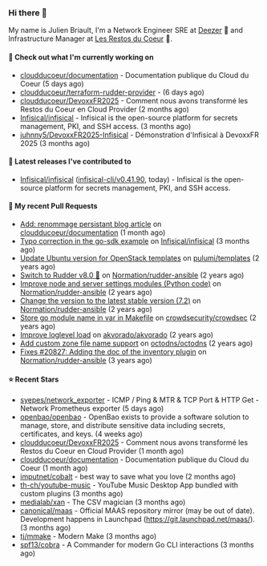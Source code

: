 ### Hi there 👋

My name is Julien Briault, I'm a Network Engineer SRE at [Deezer](https://www.deezer.com) 💜 and Infrastructure Manager at [Les Restos du Coeur](https://www.restosducoeur.org/) 🩷.

#### 👷 Check out what I'm currently working on

- [cloudducoeur/documentation](https://github.com/cloudducoeur/documentation) - Documentation publique du Cloud du Coeur (5 days ago)
- [cloudducoeur/terraform-rudder-provider](https://github.com/cloudducoeur/terraform-rudder-provider) -  (6 days ago)
- [cloudducoeur/DevoxxFR2025](https://github.com/cloudducoeur/DevoxxFR2025) - Comment nous avons transformé les Restos du Coeur en Cloud Provider (2 months ago)
- [Infisical/infisical](https://github.com/Infisical/infisical) - Infisical is the open-source platform for secrets management, PKI, and SSH access. (3 months ago)
- [juhnny5/DevoxxFR2025-Infisical](https://github.com/juhnny5/DevoxxFR2025-Infisical) - Démonstration d&#39;Infisical à DevoxxFR 2025 (3 months ago)

#### 🔭 Latest releases I've contributed to

- [Infisical/infisical](https://github.com/Infisical/infisical) ([infisical-cli/v0.41.90](https://github.com/Infisical/infisical/releases/tag/infisical-cli/v0.41.90), today) - Infisical is the open-source platform for secrets management, PKI, and SSH access.

#### 🔨 My recent Pull Requests

- [Add: renommage persistant blog article](https://github.com/cloudducoeur/documentation/pull/1) on [cloudducoeur/documentation](https://github.com/cloudducoeur/documentation) (1 month ago)
- [Typo correction in the go-sdk example](https://github.com/Infisical/infisical/pull/3406) on [Infisical/infisical](https://github.com/Infisical/infisical) (3 months ago)
- [Update Ubuntu version for OpenStack templates](https://github.com/pulumi/templates/pull/730) on [pulumi/templates](https://github.com/pulumi/templates) (2 years ago)
- [Switch to Rudder v8.0 🚀](https://github.com/Normation/rudder-ansible/pull/67) on [Normation/rudder-ansible](https://github.com/Normation/rudder-ansible) (2 years ago)
- [Improve node and server settings modules (Python code)](https://github.com/Normation/rudder-ansible/pull/65) on [Normation/rudder-ansible](https://github.com/Normation/rudder-ansible) (2 years ago)
- [Change the version to the latest stable version (7.2)](https://github.com/Normation/rudder-ansible/pull/64) on [Normation/rudder-ansible](https://github.com/Normation/rudder-ansible) (2 years ago)
- [Store go module name in var in Makefile](https://github.com/crowdsecurity/crowdsec/pull/1989) on [crowdsecurity/crowdsec](https://github.com/crowdsecurity/crowdsec) (2 years ago)
- [Improve loglevel load](https://github.com/akvorado/akvorado/pull/369) on [akvorado/akvorado](https://github.com/akvorado/akvorado) (2 years ago)
- [Add custom zone file name support](https://github.com/octodns/octodns/pull/961) on [octodns/octodns](https://github.com/octodns/octodns) (2 years ago)
- [Fixes #20827: Adding the doc of the inventory plugin](https://github.com/Normation/rudder-ansible/pull/55) on [Normation/rudder-ansible](https://github.com/Normation/rudder-ansible) (3 years ago)

#### ⭐ Recent Stars

- [syepes/network_exporter](https://github.com/syepes/network_exporter) - ICMP / Ping &amp; MTR &amp; TCP Port &amp; HTTP Get - Network Prometheus exporter (5 days ago)
- [openbao/openbao](https://github.com/openbao/openbao) - OpenBao exists to provide a software solution to manage, store, and distribute sensitive data including secrets, certificates, and keys. (4 weeks ago)
- [cloudducoeur/DevoxxFR2025](https://github.com/cloudducoeur/DevoxxFR2025) - Comment nous avons transformé les Restos du Coeur en Cloud Provider (1 month ago)
- [cloudducoeur/documentation](https://github.com/cloudducoeur/documentation) - Documentation publique du Cloud du Coeur (1 month ago)
- [imputnet/cobalt](https://github.com/imputnet/cobalt) - best way to save what you love (2 months ago)
- [th-ch/youtube-music](https://github.com/th-ch/youtube-music) - YouTube Music Desktop App bundled with custom plugins (3 months ago)
- [medialab/xan](https://github.com/medialab/xan) - The CSV magician (3 months ago)
- [canonical/maas](https://github.com/canonical/maas) - Official MAAS repository mirror (may be out of date). Development happens in Launchpad (https://git.launchpad.net/maas/). (3 months ago)
- [tj/mmake](https://github.com/tj/mmake) - Modern Make  (3 months ago)
- [spf13/cobra](https://github.com/spf13/cobra) - A Commander for modern Go CLI interactions (3 months ago)
